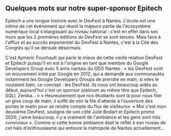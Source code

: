 ## Quelques mots sur notre super-sponsor Epitech

Epitech a une longue histoire avec le DevFest à Nantes. L'école est une intime de cet événement qui réunit la majeure partie de l'écosystème numérique local s'élargissant au niveau national : c'est en effet dans ses murs que les 2 premières éditions du DevFest se sont tenues. Mais face à l'afflux et au succès exponentiel du DevFest à Nantes, c'est à la Cité des Congrès qu'il se déroule désormais. 

C'est Aymeric Fouchault qui parle le mieux de cette vieille relation DevFest et Epitech puisqu'il en est à l'origine en tant que membre du Google Developers Group avec 5 amis nantais du GDG Nantes : « les DevFest sont un mouvement initié par Google en 2012, qui a demandé aux communautés notamment les Google Developers Groups de prendre en main, si elles le voulaient bien, ce concept : les DevFest. Ils nous ont beaucoup aidés au début, aujourd'hui c'est un sponsor platinum au même titre que Epitech, SQLI, Zenika... »
« Heureusement que nos étudiants sont là pour nous filer un gros coup de main, il suffit de voir la file d'attente à l'ouverture des portes le matin pour se rendre compte du flux de visiteurs». « Moi c'est mon deuxième DevFest, souligne de son côté Julie Bodart et Epitech promo 2020, j'aime beaucoup, il y a vraiment de l'ambiance et les gens sont très conviviaux ». Comme si cette bonne ambiance était le reflet à son niveau de cet halo d'enthousiasme qui entoure la métropole de Nantes actuellement...